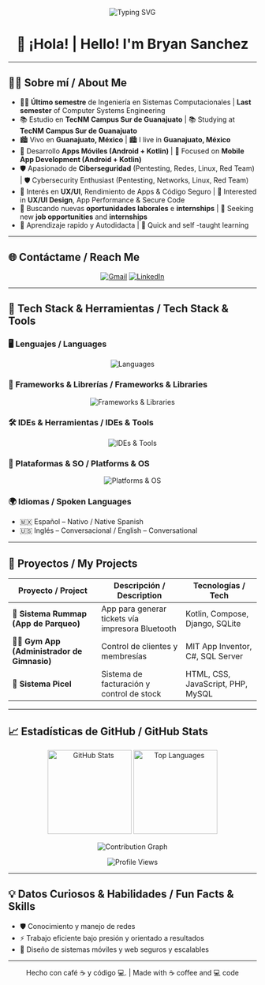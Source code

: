 <!-- 📌 Dynamic Banner with Tech Stack -->
<p align="center">
  <img src="https://readme-typing-svg.demolab.com?font=Fira+Code&weight=600&size=22&duration=4000&pause=1000&color=58A6FF&center=true&vCenter=true&width=600&lines=Cybersecurity+Learner;Mobile+%26+Web+Developer;Full+Stack+Engineer;" alt="Typing SVG" />
</p>

<h1 align="center">👋 ¡Hola! | Hello! I'm Bryan Sanchez</h1>

---

## 👨‍💻 Sobre mí / About Me

- 👨‍🎓 **Último semestre** de Ingeniería en Sistemas Computacionales | **Last semester** of Computer Systems Engineering  
- 📚 Estudio en **TecNM Campus Sur de Guanajuato**  | 📚 Studying at **TecNM Campus Sur de Guanajuato**  
- 🏙️ Vivo en **Guanajuato, México**  | 🏙️ I live in **Guanajuato, México**  
- 📱 Desarrollo **Apps Móviles (Android + Kotlin)**  | 📱 Focused on **Mobile App Development (Android + Kotlin)**  
- 🛡️ Apasionado de **Ciberseguridad** (Pentesting, Redes, Linux, Red Team)  | 🛡️ Cybersecurity Enthusiast (Pentesting, Networks, Linux, Red Team)  
- 🚩 Interés en **UX/UI**, Rendimiento de Apps & Código Seguro | 🚩 Interested in **UX/UI Design**, App Performance & Secure Code  
- 💼 Buscando nuevas **oportunidades laborales** e **internships** | 💼 Seeking new **job opportunities** and **internships**  
- 🧠 Aprendizaje rapido y Autodidacta  | 🧠 Quick and self -taught learning


---

## 🌐 Contáctame / Reach Me

<p align="center">
  <a href="mailto:sanchezmonroybryan.com"><img src="https://img.shields.io/badge/Gmail-D14836?style=for-the-badge&logo=gmail&logoColor=white" alt="Gmail"/></a>
  <a href="https://linkedin.com/in/brayan13141"><img src="https://img.shields.io/badge/LinkedIn-0077B5?style=for-the-badge&logo=linkedin&logoColor=white" alt="LinkedIn"/></a>
</p>

---

## 🧰 Tech Stack & Herramientas / Tech Stack & Tools

### 🖥️ Lenguajes / Languages  
<p align="center">
  <img src="https://skillicons.dev/icons?i=kotlin,java,js,csharp,html,css&theme=dark" alt="Languages"/>
</p>

### 🧠 Frameworks & Librerías / Frameworks & Libraries  
<p align="center">
  <img src="https://skillicons.dev/icons?i=django,bootstrap,tailwind&theme=dark" alt="Frameworks & Libraries"/>
</p>

### 🛠️ IDEs & Herramientas / IDEs & Tools  
<p align="center">
  <img src="https://skillicons.dev/icons?i=androidstudio,vscode,visualstudio,tortoisegit,git,figma,trello,sqlite,mysql&theme=dark" alt="IDEs & Tools"/>
</p>

### 📱 Plataformas & SO / Platforms & OS  
<p align="center">
  <img src="https://skillicons.dev/icons?i=android,windows,linux&theme=dark" alt="Platforms & OS"/>
</p>

### 🌍 Idiomas / Spoken Languages  
- 🇲🇽 Español – Nativo / Native Spanish  
- 🇺🇸 Inglés – Conversacional / English – Conversational  

---

## 💼 Proyectos / My Projects

| Proyecto / Project                                    | Descripción / Description                                             | Tecnologías / Tech                          |
|-------------------------------------------------------|------------------------------------------------------------------------|---------------------------------------------|
| 📲 **Sistema Rummap (App de Parqueo)**                | App para generar tickets vía impresora Bluetooth                       | Kotlin, Compose, Django, SQLite             |
| 🏋️‍♂️ **Gym App (Administrador de Gimnasio)**            | Control de clientes y membresías                                       | MIT App Inventor, C#, SQL Server            |
| 🧾 **Sistema Picel**                                  | Sistema de facturación y control de stock                              | HTML, CSS, JavaScript, PHP, MySQL           |

---

## 📈 Estadísticas de GitHub / GitHub Stats

<p align="center">
  <img src="https://github-readme-stats.vercel.app/api?username=Brayan13141&show_icons=true&theme=radical" height="170" alt="GitHub Stats"/>
  <img src="https://github-readme-stats.vercel.app/api/top-langs/?username=Brayan13141&layout=compact&theme=radical" height="170" alt="Top Languages"/>
</p>

<p align="center">
  <img src="https://activity-graph.herokuapp.com/graph?username=Brayan13141&theme=react-dark" alt="Contribution Graph"/>
</p>

<p align="center">
  <img src="https://komarev.com/ghpvc/?username=Brayan13141&style=flat-square&color=blue" alt="Profile Views"/>
</p>

---

## 💡 Datos Curiosos & Habilidades / Fun Facts & Skills

- 🛡️ Conocimiento y manejo de redes 
- ⚡ Trabajo eficiente bajo presión y orientado a resultados  
- 🔐 Diseño de sistemas móviles y web seguros y escalables  

---
<p align="center">
  Hecho con café ☕  y código 💻.  | Made with ☕ coffee and 💻 code
</p>
